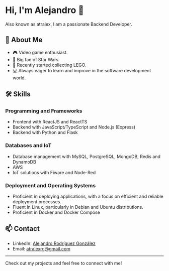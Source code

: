# Hi, I'm Alejandro 👋

Also known as atralex, I am a passionate Backend Developer.

## 🚀 About Me
- 🎮 Video game enthusiast.
- 🌌 Big fan of Star Wars.
- 🚀 Recently started collecting LEGO.
- 💻 Always eager to learn and improve in the software development world.

## 🛠 Skills
### Programming and Frameworks
- Frontend with ReactJS and ReactTS
- Backend with JavaScript/TypeScript and Node.js (Express)
- Backend with Python and Flask

### Databases and IoT
- Database management with MySQL, PostgreSQL, MongoDB, Redis and DynamoDB
- AWS
- IoT solutions with Fiware and Node-Red

### Deployment and Operating Systems
- Proficient in deploying applications, with a focus on efficient and reliable deployment processes.
- Fluent in Linux, particularly in Debian and Ubuntu distributions.
- Proficient in Docker and Docker Compose

## 📫 Contact
- LinkedIn: [Alejandro Rodríguez González](https://www.linkedin.com/in/alejandro-rodriguez-gonzalez-500b6621a/)
- Email: [atralexrg@gmail.com](mailto:atralexrg@gmail.com)

---

Check out my projects and feel free to connect with me!

